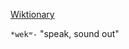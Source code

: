 [Wiktionary](https://en.wiktionary.org/wiki/Reconstruction:Proto-Indo-European/wek%CA%B7-)


`*wekʷ-` "speak, sound out"